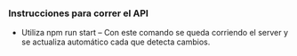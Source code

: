 ### Instrucciones para correr el API ###
- Utiliza npm run start – Con este comando se queda corriendo el server y se actualiza automático cada que detecta cambios.
